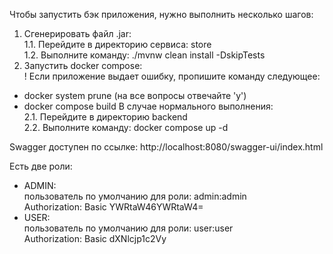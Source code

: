 Чтобы запустить бэк приложения, нужно выполнить несколько шагов:
1. Сгенерировать файл .jar:  
    1.1. Перейдите в директорию сервиса: store  
    1.2. Выполните команду: ./mvnw clean install -DskipTests
2. Запустить docker compose:  
! Если приложение выдает ошибку, пропишите команду следующее:
* docker system prune (на все вопросы отвечайте 'y')
* docker compose build
В случае нормального выполнения:  
    2.1. Перейдите в директорию backend  
    2.2. Выполните команду: docker compose up -d

Swagger доступен по ссылке:
http://localhost:8080/swagger-ui/index.html

Есть две роли:
* ADMIN:   
пользователь по умолчанию для роли: admin:admin  
Authorization: Basic YWRtaW46YWRtaW4=
* USER:  
пользователь по умолчанию для роли: user:user  
Authorization: Basic dXNlcjp1c2Vy